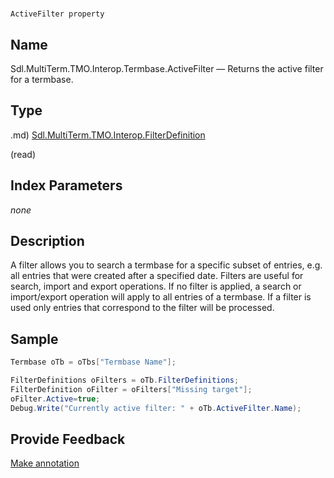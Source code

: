 

# 
    ActiveFilter property




## Name

Sdl.MultiTerm.TMO.Interop.Termbase.ActiveFilter —          Returns the active filter for a termbase.



## Type
.md)
[Sdl.MultiTerm.TMO.Interop.FilterDefinition](Sdl.MultiTerm.TMO.Interop.FilterDefinition.md)

(read)



## Index Parameters
*none*


## Description



A filter allows you to search a termbase for a specific subset of entries, e.g. all entries that were created after a specified date. Filters are useful for search, import and export operations. If no filter is applied, a search or import/export operation will apply to all entries of a termbase. If a filter is used only entries that correspond to the filter will be processed.



## Sample


```cs
Termbase oTb = oTbs["Termbase Name"];

FilterDefinitions oFilters = oTb.FilterDefinitions;
FilterDefinition oFilter = oFilters["Missing target"];
oFilter.Active=true;
Debug.Write("Currently active filter: " + oTb.ActiveFilter.Name);
```



## Provide Feedback

[Make annotation](mailto:sdk-feedback@sdl.com&amp;subject=Reference%20for%20Sdl.MultiTerm.TMO.Interop.Termbase.ActiveFilter)

